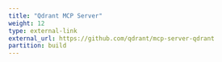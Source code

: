 ```yaml
---
title: "Qdrant MCP Server"
weight: 12
type: external-link
external_url: https://github.com/qdrant/mcp-server-qdrant
partition: build
---
```

